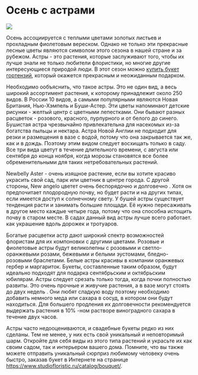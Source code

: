 <h1>Осень с астрами</h1>
<img class="alignleft" src="https://www.studiofloristic.ru/files/catalog/266/w600_aa63fb0d1bf0f57e848ee6c97d17186a.jpg"/>
<p>Осень ассоциируется с теплыми цветами золотых листьев и прохладным фиолетовым вереском. Однако не только эти прекрасные лесные цветы являются символом этого сезона в нашей стране и за рубежом. Астры - это растения, которые заслуживают того, чтобы их лучше знали не только любители флористики, но многие другие интересующиеся природой люди. В этот сезон можно <a href="https://www.studiofloristic.ru/catalog/bouquet/flowers/gortenzii/">купить букет гортензий</a>, который окажется прекрасным и неожиданным подарком.</p>
<p>Необходимо ообъяснить, что такое астры. Это не один вид, а весь широкий ассортимент растения, к которому принадлежит около 250 видов. В России 10 видов, а самыми популярными являются Новая Британия, Нью-Хэмпель и Буши-Астер. Эти цветы напоминают детские рисунки - желтый центр с цветными лепестками. Они бывают разных расцветок - розового, красного, пурпурного и от белого до синего. Бушистая астра чрезвычайно привлекательна для насекомых из-за богатства пыльцы и нектара. Астра Новой Англии не подходит для резки и размещения в вазе с водой, потому что она закрывается так же, как и в дождь. Поэтому этим видом следует восхищать только в саду. Все три вида цветут в течение длительного времени, с августа или сентября до конца ноября, когда морозы становятся все более обременительными для таких нетребовательных растений.</p>
<p>Newbelly Aster - очень изящное растение, если вы хотите красиво украсить свой сад, парк или цветник в центре города. С другой стороны, New angelo цветет очень беспорядочно и долговечно . Хотя он предпочитает плодородную почву, но будет расти и на других типах, если имеется доступ к солнечному свету. У бушей астры существует тенденция расти и занимать большие площади. Её нужно пересаживать в другое место каждые четыре года, потому что она способна истощить почву в старом месте. В садах данный вид астры лучше всего работает. как украшение вдоль дорожек и тротуаров.</p>
<p>Богатые расцветки астр дают широкий спектр возможностей флористам для их компоновки с другими цветами. Розовые и фиолетовые астры будут великолепны с розовыми и светло-оранжевыми розами, бежевыми и белыми эустомами, бледно-розовыми браслетами. Белые астры красивы в компании оранжевых гербер и маргариток. Букеты, составленные таким образом, будут идеально подходят для подарка сентябрьским и октябрьским юбилярам. Астры следует срезать только тогда, когда почки полностью развиты. Это очень прочные и живучие растения, а в вазе могут стоять до двух недель . Они любят сладкую воду поэтому необходимо добавить немного меда или сахара в сосуд, в котором они будут находиться. Для большего продления их долговечности рекомендуется выдержать растения в 10% -ном растворе виноградного сахара в течение двух часов.</p>
<p>Астры часто недооцениваются, и свадебные букеты редко из них сделаны. Тем не менее, у них есть свой уникальный и неповторимый шарм. Откройте для себя виды из этого типа растений и украсьте их как своим садом, так и интерьером вашего дома. Помните, что вы также можете отправить уникальный сюрприз любимому человеку очень быстро, заказав букет в Интернете на странице <a href="https://www.studiofloristic.ru/catalog/bouquet/">https://www.studiofloristic.ru/catalog/bouquet/</a>.</p>
